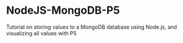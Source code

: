 # NodeJS-MongoDB-P5
Tutorial on storing values to a MongoDB database using Node.js, and visualizing all values with P5
